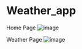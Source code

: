 # Weather_app

Home Page
![image](https://github.com/user-attachments/assets/29e1695f-945d-4819-b881-846d3a840c4c)

Weather Page
![image](https://github.com/user-attachments/assets/cbf54a10-a6a8-4277-a611-5c2053c61b30)

